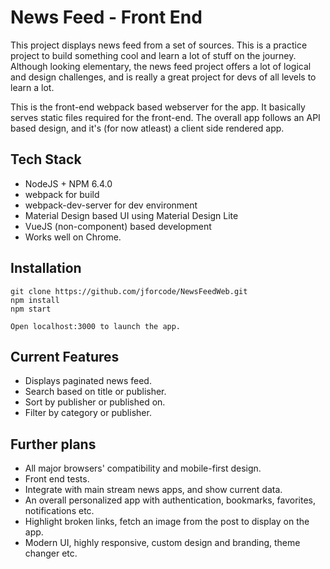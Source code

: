 # News Feed - Front End

This project displays news feed from a set of sources. This is a practice project to build something cool and learn a lot of stuff on the journey. Although looking elementary, the news feed project offers a lot of logical and design challenges, and is really a great project for devs of all levels to learn a lot.

This is the front-end webpack based webserver for the app. It basically serves static files required for the front-end. The overall app follows an API based design, and it's (for now atleast) a client side rendered app.

## Tech Stack

- NodeJS + NPM 6.4.0
- webpack for build
- webpack-dev-server for dev environment
- Material Design based UI using Material Design Lite
- VueJS (non-component) based development
- Works well on Chrome.

## Installation

```
git clone https://github.com/jforcode/NewsFeedWeb.git
npm install
npm start

Open localhost:3000 to launch the app.
```

## Current Features

- Displays paginated news feed.
- Search based on title or publisher.
- Sort by publisher or published on.
- Filter by category or publisher.

## Further plans

- All major browsers' compatibility and mobile-first design.
- Front end tests.
- Integrate with main stream news apps, and show current data.
- An overall personalized app with authentication, bookmarks, favorites, notifications etc.
- Highlight broken links, fetch an image from the post to display on the app.
- Modern UI, highly responsive, custom design and branding, theme changer etc.
